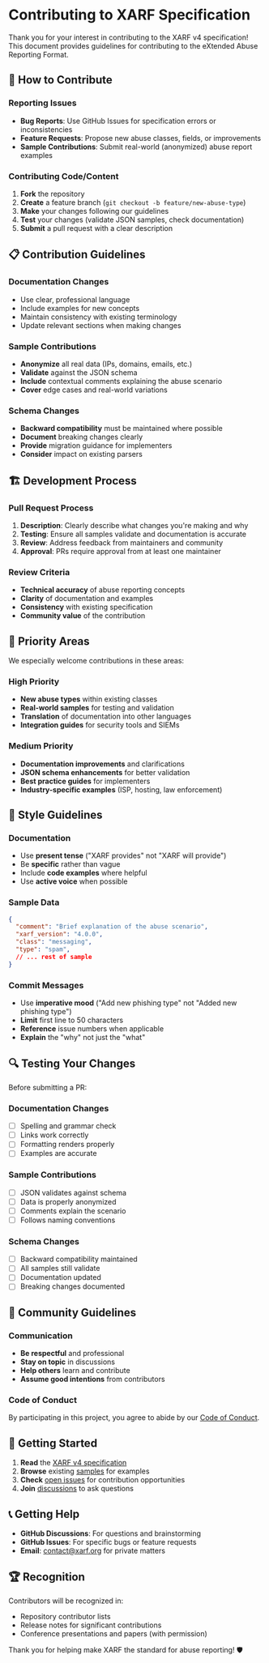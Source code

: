 # Contributing to XARF Specification

Thank you for your interest in contributing to the XARF v4 specification! This document provides guidelines for contributing to the eXtended Abuse Reporting Format.

## 🤝 How to Contribute

### Reporting Issues
- **Bug Reports**: Use GitHub Issues for specification errors or inconsistencies
- **Feature Requests**: Propose new abuse classes, fields, or improvements
- **Sample Contributions**: Submit real-world (anonymized) abuse report examples

### Contributing Code/Content
1. **Fork** the repository
2. **Create** a feature branch (`git checkout -b feature/new-abuse-type`)
3. **Make** your changes following our guidelines
4. **Test** your changes (validate JSON samples, check documentation)
5. **Submit** a pull request with a clear description

## 📋 Contribution Guidelines

### Documentation Changes
- Use clear, professional language
- Include examples for new concepts
- Maintain consistency with existing terminology
- Update relevant sections when making changes

### Sample Contributions
- **Anonymize** all real data (IPs, domains, emails, etc.)
- **Validate** against the JSON schema
- **Include** contextual comments explaining the abuse scenario
- **Cover** edge cases and real-world variations

### Schema Changes
- **Backward compatibility** must be maintained where possible
- **Document** breaking changes clearly
- **Provide** migration guidance for implementers
- **Consider** impact on existing parsers

## 🏗️ Development Process

### Pull Request Process
1. **Description**: Clearly describe what changes you're making and why
2. **Testing**: Ensure all samples validate and documentation is accurate
3. **Review**: Address feedback from maintainers and community
4. **Approval**: PRs require approval from at least one maintainer

### Review Criteria
- **Technical accuracy** of abuse reporting concepts
- **Clarity** of documentation and examples
- **Consistency** with existing specification
- **Community value** of the contribution

## 🎯 Priority Areas

We especially welcome contributions in these areas:

### High Priority
- **New abuse types** within existing classes
- **Real-world samples** for testing and validation
- **Translation** of documentation into other languages
- **Integration guides** for security tools and SIEMs

### Medium Priority
- **Documentation improvements** and clarifications
- **JSON schema enhancements** for better validation
- **Best practice guides** for implementers
- **Industry-specific examples** (ISP, hosting, law enforcement)

## 📝 Style Guidelines

### Documentation
- Use **present tense** ("XARF provides" not "XARF will provide")
- Be **specific** rather than vague
- Include **code examples** where helpful
- Use **active voice** when possible

### Sample Data
```json
{
  "comment": "Brief explanation of the abuse scenario",
  "xarf_version": "4.0.0",
  "class": "messaging",
  "type": "spam",
  // ... rest of sample
}
```

### Commit Messages
- Use **imperative mood** ("Add new phishing type" not "Added new phishing type")
- **Limit** first line to 50 characters
- **Reference** issue numbers when applicable
- **Explain** the "why" not just the "what"

## 🔍 Testing Your Changes

Before submitting a PR:

### Documentation Changes
- [ ] Spelling and grammar check
- [ ] Links work correctly
- [ ] Formatting renders properly
- [ ] Examples are accurate

### Sample Contributions
- [ ] JSON validates against schema
- [ ] Data is properly anonymized
- [ ] Comments explain the scenario
- [ ] Follows naming conventions

### Schema Changes
- [ ] Backward compatibility maintained
- [ ] All samples still validate
- [ ] Documentation updated
- [ ] Breaking changes documented

## 💬 Community Guidelines

### Communication
- **Be respectful** and professional
- **Stay on topic** in discussions
- **Help others** learn and contribute
- **Assume good intentions** from contributors

### Code of Conduct
By participating in this project, you agree to abide by our [Code of Conduct](CODE_OF_CONDUCT.md).

## 🚀 Getting Started

1. **Read** the [XARF v4 specification](2_XARF_v4_Technical_Specification.md)
2. **Browse** existing [samples](samples/v4/) for examples
3. **Check** [open issues](https://github.com/xarf/xarf-spec/issues) for contribution opportunities
4. **Join** [discussions](https://github.com/xarf/xarf-spec/discussions) to ask questions

## 📞 Getting Help

- **GitHub Discussions**: For questions and brainstorming
- **GitHub Issues**: For specific bugs or feature requests
- **Email**: contact@xarf.org for private matters

## 🏆 Recognition

Contributors will be recognized in:
- Repository contributor lists
- Release notes for significant contributions
- Conference presentations and papers (with permission)

Thank you for helping make XARF the standard for abuse reporting! 🛡️